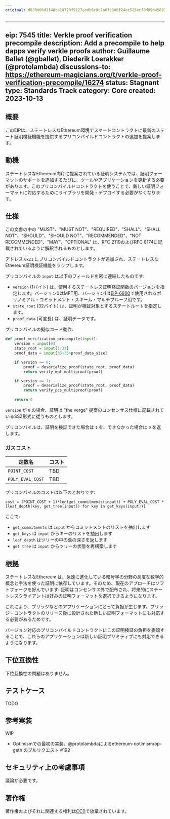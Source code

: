 ```yaml
---
original: d838000d2f40ca18720f9127cedb0c9c2a6fc306f24ec525ecf0d09b458037f2
---
```


---
eip: 7545
title: Verkle proof verification precompile
description: Add a precompile to help dapps verify verkle proofs
author: Guillaume Ballet (@gballet), Diederik Loerakker (@protolambda)
discussions-to: https://ethereum-magicians.org/t/verkle-proof-verification-precompile/16274
status: Stagnant
type: Standards Track
category: Core
created: 2023-10-13
---

## 概要

このEIPは、ステートレスなEthereum環境でスマートコントラクトに最新のステート証明検証機能を提供するプリコンパイルドコントラクトの追加を提案します。

## 動機

ステートレスなEthereum向けに提案されている証明システムでは、証明フォーマットのサポートを追加するたびに、ツールやアプリケーションを更新する必要があります。このプリコンパイルドコントラクトを使うことで、新しい証明フォーマットに対応するためにライブラリを開発・デプロイする必要がなくなります。

## 仕様
    
この文書の中の "MUST"、"MUST NOT"、"REQUIRED"、"SHALL"、"SHALL NOT"、"SHOULD"、"SHOULD NOT"、"RECOMMENDED"、"NOT RECOMMENDED"、"MAY"、"OPTIONAL" は、RFC 2119およびRFC 8174に記載されているように解釈されるものとします。
    
アドレス `0x21` にプリコンパイルドコントラクトが追加され、ステートレスなEthereum証明検証機能をラップします。
    
プリコンパイルの `input` は以下のフィールドを密に連結したものです:

  * `version` (1バイト) は、使用するステートレス証明検証関数のバージョンを指定します。バージョン0はMPT用、バージョン1は[EIP-6800](./eip-6800.md)で使用されるポリノミアル・コミットメント・スキーム・マルチプルーフ用です。
  * `state_root` (32バイト) は、証明が検証対象とするステートルートを指定します。
  * `proof_data` (可変長) は、証明データです。

プリコンパイルの擬似コード動作:
    
```python
def proof_verification_precompile(input):
    version = input[0]
    state_root = input[1:33]
    proof_data = input[33:33+proof_data_size]

    if version == 0:
        proof = deserialize_proof(state_root, proof_data)
        return verify_mpt_multiproof(proof)

    if version == 1:
        proof = deserialize_proof(state_root, proof_data)
        return verify_pcs_multiproof(proof)
    
    return 0
```

`version` が `0` の場合、証明は "the verge" 提案のコンセンサス仕様に記載されているSSZ形式に従うものとします。
    
プリコンパイルは、証明を検証できた場合は `1` を、できなかった場合は `0` を返します。

### ガスコスト

|定数名|コスト|
|-|-|
|`POINT_COST`|TBD|
|`POLY_EVAL_COST`|TBD|

プリコンパイルのコストは以下のとおりです:

`cost = (POINT_COST + 1)*len(get_commitments(input)) + POLY_EVAL_COST * [leaf_depth(key, get_tree(input)) for key in get_keys(input))]`

ここで:

 * `get_commitments` は `input` からコミットメントのリストを抽出します
 * `get_keys` は `input` からキーのリストを抽出します
 * `leaf_depth` はツリーの中の葉の深さを返します
 * `get tree` は `input` からツリーの状態を再構築します

## 根拠

ステートレスなEthereum は、急速に進化している暗号学の分野の高度な数学的概念と手法を使った証明に依存しています。そのため、現在のアプローチはソフトフォークを好んでいます: 証明はコンセンサス外で配布され、将来的にステートレスクライアントは好みの証明フォーマットを選択できるようになります。
    
これにより、ブリッジなどのアプリケーションにとって負担が生じます。ブリッジ・コントラクトのリリース後に設計された新しい証明フォーマットにも対応する必要があるためです。
    
バージョン対応のプリコンパイルドコントラクトにこの証明検証の負担を委譲することで、これらのアプリケーションは新しい証明プリミティブにも対応できるようになります。

## 下位互換性

下位互換性の問題はありません。

## テストケース

TODO

## 参考実装

WIP

 * Optimismでの最初の実装、@protolambdaによるethereum-optimism/op-geth のプルリクエスト #192

## セキュリティ上の考慮事項

議論が必要です。

## 著作権

著作権およびそれに関連する権利は[CC0](../LICENSE.md)で放棄されています。